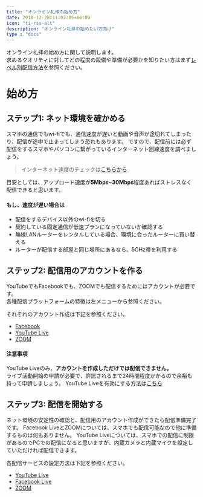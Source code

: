 ```yaml
---
title: "オンライン礼拝の始め方"
date: 2018-12-28T11:02:05+06:00
icon: "ti-rss-alt"
description: "オンライン礼拝の始めたい方向け"
type : "docs"
---
```


オンライン礼拝の始め方に関して説明します。  
求めるクオリティに対してどの程度の設備や準備が必要かを知りたい方はまず[レベル別配信方法](/online-worship/how-to-stream/)を参照ください。

# 始め方
## ステップ1: ネット環境を確かめる

スマホの通信でもwi-fiでも、通信速度が遅いと動画や音声が途切れてしまったり、配信が途中で止まってしまう恐れもあります。
ですので、配信前には必ず配信をするスマホやパソコンに繋がっているインターネット回線速度を調べましょう。
> インターネット速度のチェックは[こちらから](https://fast.com/ja/#)

目安としては、アップロード速度が**5Mbps~30Mbps**程度あればストレスなく配信できると思います。

#### もし、速度が遅い場合は

- 配信をするデバイス以外のwi-fiを切る
- 契約している固定通信が低速プランになっていないか確認する
- 無線LANルーターをレンタルしている場合、環境に合ったルーターに買い替える
- ルーターが配信する部屋と同じ場所にあるなら、5GHz帯を利用する

## ステップ2: 配信用のアカウントを作る

YouTubeでもFacebookでも、ZOOMでも配信するためにはアカウントが必要です。  
各種配信プラットフォームの特徴は左メニューから参照ください。

それぞれのアカウント作成は下記を参照ください。

- [Facebook](https://www.facebook.com/help/188157731232424?helpref=topq)
- [YouTube Live](https://support.google.com/youtube/answer/161805?co=GENIE.Platform%3DDesktop&hl=ja)
- [ZOOM](https://zoom.us)

#### 注意事項
YouTube Liveのみ、**アカウントを作成しただけでは配信できません。**  
ライブ活動開始の申請が必要で、許諾されるまで24時間程度かかるので余裕も持って申請しましょう。
YouTube Liveを有効にする方法は[こちら](https://support.google.com/youtube/answer/9227509?hl=ja)

## ステップ3: 配信を開始する

ネット環境の安定性の確認と、配信用のアカウント作成ができたら配信準備完了です。
Facebook LiveとZOOMについては、スマホでも配信可能なので他に準備するものは何もありません。
YouTube Liveについては、スマホでの配信に制限があるのでPCでの配信になると思いますが、内蔵カメラと内蔵マイクを設定していただければ配信できます。

各配信サービスの設定方法は下記を参照ください。

- [YouTube Live](https://support.google.com/youtube/answer/9228389?hl=ja)
- [Facebook Live](https://ja-jp.facebook.com/help/publisher/167417030499767)
- [ZOOM](https://support.zoom.us/hc/ja/articles/201362623-設定について)
